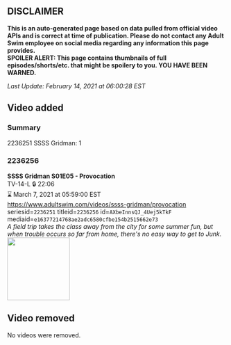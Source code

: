 ## DISCLAIMER
**This is an auto-generated page based on data pulled from official video APIs and is correct at time of publication. Please do not contact any Adult Swim employee on social media regarding any information this page provides.**  
**SPOILER ALERT: This page contains thumbnails of full episodes/shorts/etc. that might be spoilery to you. YOU HAVE BEEN WARNED.**  

_Last Update: February 14, 2021 at 06:00:28 EST_
## Video added
### Summary
2236251 SSSS Gridman: 1  
### 2236256
**SSSS Gridman S01E05 - Provocation**  
TV-14-L 🔒 22:06  
⌛ March 7, 2021 at 05:59:00 EST  
https://www.adultswim.com/videos/ssss-gridman/provocation  
seriesid=`2236251` titleid=`2236256` id=`AXbeInnsQJ_4Uej5kTkF` mediaid=`e16377214768ae2adc6580cfbe154b2515662e73`  
_A field trip takes the class away from the city for some summer fun, but when trouble occurs so far from home, there's no easy way to get to Junk._  
<a href="https://media.cdn.adultswim.com/uploads/20210107/thumbnails/2_2117133670-SSSS_Gridman_005.jpg"><img src="https://media.cdn.adultswim.com/uploads/20210107/thumbnails/2_2117133670-SSSS_Gridman_005.jpg" height="144px" /></a>
## Video removed
No videos were removed.  

